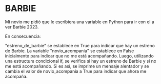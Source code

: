 # BARBIE

Mi novio me pidió que le escribiera una variable en Python para ir con el a ver Barbie 2023. 

En consecuencia: 

"estreno_de_barbie" se establece en True para indicar que hay un estreno de Barbie. La variable "novio_acompania" se establece en False inicialmente para indicar que  no me está acompañando. Luego, utilizando una estructura condicional if, se verifica si hay un estreno de Barbie y si no me está acompañando. Si es así, se imprime un mensaje alentador y se cambia el valor de novio_acompania a True para indicar que ahora me acompaña. 
